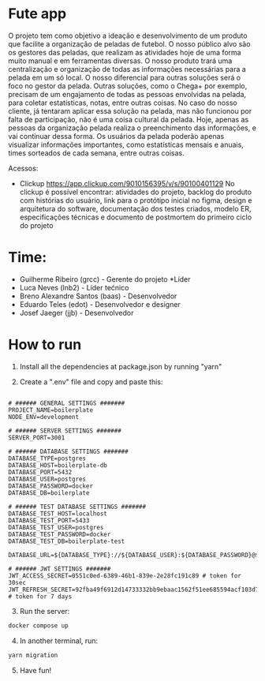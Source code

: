 # Fute app

O projeto tem como objetivo a ideação e desenvolvimento de um produto que facilite a organização de peladas de futebol. O nosso público alvo são os gestores das peladas, que realizam as atividades hoje de uma forma muito manual e em ferramentas diversas. 
O nosso produto trará uma centralização e organização de todas as informações necessárias para a pelada em um só local. O nosso diferencial para outras soluções será o foco no gestor da pelada. Outras soluções, como o Chega+ por exemplo, precisam de um engajamento de todas as pessoas envolvidas na pelada, para coletar estatísticas, notas, entre outras coisas. No caso do nosso cliente, já tentaram aplicar essa solução na pelada, mas não funcionou por falta de participação, não é uma coisa cultural da pelada. Hoje, apenas as pessoas da organização pelada realiza o preenchimento das informações, e vai continuar dessa forma. 
Os usuários da pelada poderão apenas visualizar informações importantes, como estatísticas mensais e anuais, times sorteados de cada semana, entre outras coisas.

Acessos:
  - Clickup https://app.clickup.com/9010156395/v/s/90100401129
No clickup é possível encontrar: atividades do projeto, backlog do produto com histórias do usuário, link para o protótipo inicial no figma, design e arquitetura do software, documentação dos testes criados, modelo ER, especificações técnicas e documento de postmortem do primeiro ciclo do projeto

# Time:
  - Guilherme Ribeiro (grcc) - Gerente do projeto *Líder
  - Luca Neves (lnb2) - Líder tećnico
  - Breno Alexandre Santos (baas) - Desenvolvedor
  - Eduardo Teles (edot) - Desenvolvedor e designer
  - Josef Jaeger (jjb) - Desenvolvedor


# How to run

1. Install all the dependencies at package.json by running "yarn"

2. Create a ".env" file and copy and paste this:

```dotenv

# ###### GENERAL SETTINGS #######
PROJECT_NAME=boilerplate
NODE_ENV=development

# ###### SERVER SETTINGS #######
SERVER_PORT=3001

# ###### DATABASE SETTINGS #######
DATABASE_TYPE=postgres
DATABASE_HOST=boilerplate-db
DATABASE_PORT=5432
DATABASE_USER=postgres
DATABASE_PASSWORD=docker
DATABASE_DB=boilerplate

# ###### TEST DATABASE SETTINGS #######
DATABASE_TEST_HOST=localhost
DATABASE_TEST_PORT=5433
DATABASE_TEST_USER=postgres
DATABASE_TEST_PASSWORD=docker
DATABASE_TEST_DB=boilerplate-test

DATABASE_URL=${DATABASE_TYPE}://${DATABASE_USER}:${DATABASE_PASSWORD}@${DATABASE_HOST}:${DATABASE_PORT}/${DATABASE_DB}

# ###### JWT SETTINGS #######
JWT_ACCESS_SECRET=0551c0ed-6389-46b1-839e-2e28fc191c89 # token for 30sec
JWT_REFRESH_SECRET=92fba49f6912d14733332bb9ebaac1562f51ee685594acf103d71f685f70868b # token for 7 days

```

3. Run the server:

```bash
docker compose up
```

4. In another terminal, run:

```bash
yarn migration
```

5. Have fun!
